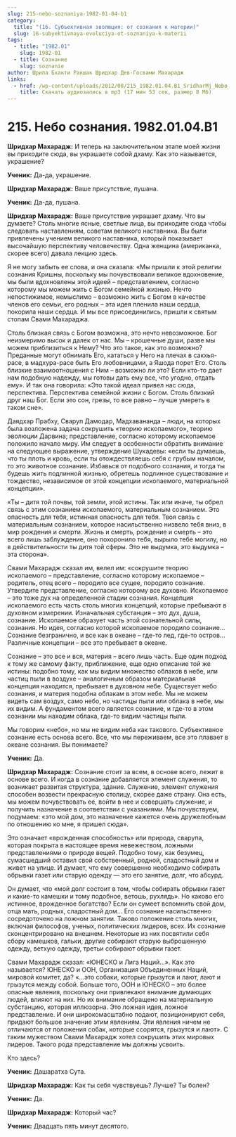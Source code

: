 ```yaml
---
slug: 215-nebo-soznaniya-1982-01-04-b1
category:
  title: "(16. Субъективная эволюция: от сознания к материи)"
  slug: 16-subyektivnaya-evoluciya-ot-soznaniya-k-materii
tags:
  - title: "1982.01"
    slug: 1982-01
  - title: Сознание
    slug: soznanie
author: Шрила Бхакти Ракшак Шридхар Дев-Госвами Махарадж
links:
  - href: /wp-content/uploads/2012/08/215_1982.01.04.B1_SridharMj_Nebo_soznaniya.mp3
    title: Скачать аудиозапись в mp3 (17 мин 53 сек, размер 8 Мб)
---
```


# 215. Небо сознания. 1982.01.04.B1

**Шридхар Махарадж:** И теперь на заключительном этапе моей жизни вы приходите сюда, вы украшаете собой дхаму. Как это называется, украшение?

**Ученик:** Да-да, украшение.

**Шридхар Махарадж:** Ваше присутствие, пушана.

**Ученик:** Да-да, пушана.

**Шридхар Махарадж:** Ваше присутствие украшает дхаму. Что вы думаете? Столь многие ясные, светлые лица, вы приходите сюда чтобы следовать наставлениям, советам великого наставника. Вы были привлечены учением великого наставника, который показывает высочайшую перспективу человечеству. Одна женщина (американка, скорее всего) давала лекцию здесь.

Я не могу забыть ее слова, и она сказала: «Мы пришли к этой религии сознания Кришны, поскольку мы почувствовали великое вдохновение, мы были вдохновлены этой идеей – представлением, согласно которому мы можем жить с Богом семейной жизнью. Нечто непостижимое, немыслимо – возможно жить с Богом в качестве членов его семьи, его родных – эта идея пленила наши сердца, покорила наши сердца. И мы все присоединились, пришли к святым стопам Свами Махараджа.

Столь близкая связь с Богом возможна, это нечто невозможное. Бог неизмеримо высок и далек от нас. Мы – крошечные души, разве мы можем приблизиться к Нему? Что это такое, как это возможно? Преданные могут обнимать Его, кататься у Него на плечах в сакхья-расе, в мадхура-расе быть Его любовницами, а Яшода порет Его. Столь близкие взаимоотношения с Ним – возможно ли это? Если кто-то дает нам подобную надежду, мы готовы дать ему все, что угодно, отдать ему». И так она говорила: «Это такой идеал привел нас сюда, перспектива. Перспектива семейной жизни с Богом. Столь близкий друг наш Бог. Если это сон, грезы, то все равно – лучше умереть в таком сне».

Даядхар Прабху, Сваруп Дамодар, Мадхавананда – люди, на которых была возложена задача сокрушить «теорию ископаемого», теорию эволюции Дарвина; представление, согласно которому ископаемое положило начало миру. Им следует в особенности обратить внимание на следующее выражение, утверждение Шукадевы: «если ты думаешь, что ты плоть и кровь, если ты отождествляешь себя с грубым началом, то это животное сознание. Избавься от подобного сознания, и тогда ты будешь жить подлинной жизнью, обретешь подлинное существование и тождество, независимое от этой концепции ископаемого, материальной концепции».

«Ты – дитя той почвы, той земли, этой истины. Так или иначе, ты обрел связь с этим сознанием ископаемого, материальным сознанием. Это опасность для тебя, истинная опасность для тебя. Твоя связь с материальным сознанием, которое насильственно низвело тебя вниз, в мир рождения и смерти. Жизнь и смерть, рождение и смерть – это всего лишь заблуждение, оно похоронило тебя, вырыло тебе могилу, но в действительности ты дитя той сферы. Это не выдумка, это выдумка – эта сторона».

Свами Махарадж сказал им, велел им: «сокрушите теорию ископаемого – представление, согласно которому ископаемое – родитель, отец всего – породило все сущее, породило сознание. Утвердите представление, согласно которому все духовно. Ископаемое – это тоже дух на определенной стадии сознания. Концепция ископаемого есть часть столь многих концепций, которые пребывают в духовном измерении. Изначальная субстанция – это дух, душа, сознание. Ископаемое образует часть этой сознательной силы, сознания. Но идея, согласно которой ископаемое породило сознание… Сознание безгранично, и все как в океане – где-то лед, где-то остров… Различные концепции – все это пребывает в океане.

Сознание – это все и вся, материя – всего лишь часть. Еще один подход к тому же самому факту, приближение, еще одно описание той же истины: подобно тому, как мы видим множество облаков в небе, или частиц пыли в воздухе – аналогичным образом материальная концепция находится, пребывает в духовном небе. Существует небо сознания, и материя подобна облакам в этом небе. Мы не можем видеть сам воздух, само небо, но частицы пыли или облака в небе, мы их видим. А фундаментом всего является сознание, и где-то в этом сознании мы находим облака, где-то видим частицы пыли.

Мы говорим «небо», но мы не видим неба как такового. Субъективное сознание есть основа всего. Все, что мы переживаем, все это плавает в океане сознания. Вы понимаете?

**Ученик:** Да.

**Шридхар Махарадж:** Сознание стоит за всем, в основе всего, лежит в основе всего. И когда в сознание добавляется элемент служения, то возникает развитая структура, здание. Служение, элемент служения способен возвести прекрасную столицу, скорее даже страну. Она есть, мы можем почувствовать ее, войти в нее и совершать служение, и получить назначение в соответствии с указаниями. Мы почувствуем, подумаем: «это мой дом, это назначение кажется очень дружелюбным по отношению ко мне, я пришел сюда».

Это означает «врожденная способность» или природа, сварупа, которая покрыта в настоящее время невежеством, ложными представлениями о природе вещей. Подобно тому, как безумец, сумасшедший оставил свой собственный, родной, сладостный дом и живет на улице. И думает, что ему совершенно необходимо собирать обрывки газет или старую одежду — это его занятие, долг, что абсурд.

Он думает, что «мой долг состоит в том, чтобы собирать обрывки газет и какие-то камешки и тому подобное, ветошь, рухлядь». Но каково его истинное, врожденное богатство? Если он сумеет вспомнить свой дом, отца мать, родных, сладостный дом… Его сознание насильственно сосредоточено на ложном занятии. Таково положение столь многих, включая философов, ученых, политических лидеров, всех. Их сознание сконцентрировано на внешнем. Некоторые из них посвятили себя сбору камешков, гальки, другие собирают старую выброшенную одежду, ветхую одежду, третьи собирают обрывки газет.

Свами Махарадж сказал: «ЮНЕСКО и Лига Наций…». Как это называется? ЮНЕСКО и ООН, Организация Объединенных Наций, мировой комитет, да? «…это собаки, которые грызутся и лают, лают и грызутся между собой. Больше того, ООН и ЮНЕСКО – это более опасные явления, поскольку они привлекают внимание думающих людей, влияют на них. Но их внимание обращено на материальную субстанцию, которая иллюзорна. Это ложная идея, ложное представление. И они широкомасштабно подают, позиционируют себя, придают большое значение этим явлениям. Эти явления ничем не отличаются от положения собак, которые ссорятся, грызутся и лают». С таким мужеством Свами Махарадж хотел сокрушить этих мировых лидеров. Такого рода представление мы должны усвоить.

Кто здесь?

**Ученик:** Дашаратха Сута.

**Шридхар Махарадж:** Как ты себя чувствуешь? Лучше? Ты болен?

**Ученик:** Да.

**Шридхар Махарадж:** Который час?

**Ученик:** Двадцать пять минут десятого.

